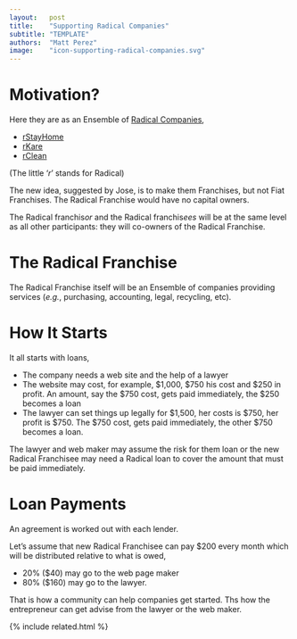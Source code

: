 ```yaml
---
layout:   post
title:    "Supporting Radical Companies"
subtitle: "TEMPLATE"
authors:  "Matt Perez"
image:    "icon-supporting-radical-companies.svg"
---
```


<div style='display:none; '>
 <p>Here an ensemble of of Radical companies,</p>
</div>

<h1>Motivation?</h1>
 <p>Here they are as an Ensemble of <a href="" <a href="https://www.amazon.com/RADICAL-Companies-Organized-Success-Employees/dp/1641846429/ref=tmm_pap_swatch_0?_encoding=UTF8&dib_tag=se&dib=eyJ2IjoiMSJ9.zvWE1R0NDgL0e3yOQZ7SpbwPHIK23BUmdM6k3YRnWNPP66f8I60T-38roNtx8HMwoy8k1N6BYtOJzu7mSmeJeCI_C_jj7MjE3C1xZp1d1NY.DBHRTPyYr81wye-tlbSuMNfmCUX0Pk-yfvXl43EpA8Y&qid=1726525947&sr=8-1" target="_blank">Radical Companies</a>,</p>
  <ul>
   <li><a href="https://radicalcompanies.com/2022/05/12/rstayhome" target="_blank">rStayHome</a></li>
   <li><a href="https://radicalcompanies.com/2022/05/13/rkare" target="_blank">rKare</a></li>
   <li><a href="https://radicalcompanies.com/2022/05/14/rclean" target="_blank">rClean</a></li>
  </ul>
 <p>(The little &lsquo;<em>r</em>&rsquo; stands for Radical)</p>
 <p>The new idea, suggested by Jose, is to make them Franchises, but not Fiat Franchises. The Radical Franchise would have no capital owners.</p>
 <p>The Radical franchis<em>or</em> and the  Radical franchis<em>ees</em> will be at the same level as all other participants: they will co-owners of the Radical Franchise.</p>

<h1>The Radical Franchise</h1>
 <p>The Radical Franchise itself will be an Ensemble of companies providing services (<em>e.g.</em>, purchasing, accounting, legal, recycling, etc).</p>

<h1>How It Starts</h1>
 <p>It all starts with loans,</p>
  <ul>
   <li>The company needs a web site and the help of a lawyer</li>
   <li>The website may cost, for example, $1,000, $750 his cost and $250 in profit. An amount, say the $750 cost, gets paid immediately, the $250 becomes a loan</li>
   <li>The lawyer can set things up legally for $1,500, her costs is $750, her profit is $750. The $750 cost, gets paid immediately, the other $750 becomes a loan.</li>
  </ul>
  <p>The lawyer and web maker may assume the risk for them loan or the new Radical Franchisee may need a Radical loan to cover the amount that must be paid immediately.</p>

<h1>Loan Payments</h1>
 <p>An agreement is worked out with each lender.</p>
 <p>Let&rsquo;s assume that new Radical Franchisee can pay $200 every month which will be distributed relative to what is owed,</p>
  <ul>
   <li>20% ($40) may go to the web page maker</.i>
   <li>80% ($160) may go to the lawyer.</li>
  </ul>
 <p>That is how a community can help companies get started. Ths how the entrepreneur can get advise from the lawyer or the web maker.</p> 

{% include related.html %}